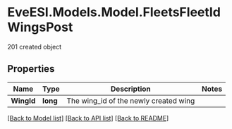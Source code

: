 # EveESI.Models.Model.FleetsFleetIdWingsPost
201 created object

## Properties

Name | Type | Description | Notes
------------ | ------------- | ------------- | -------------
**WingId** | **long** | The wing_id of the newly created wing | 

[[Back to Model list]](../README.md#documentation-for-models) [[Back to API list]](../README.md#documentation-for-api-endpoints) [[Back to README]](../README.md)


